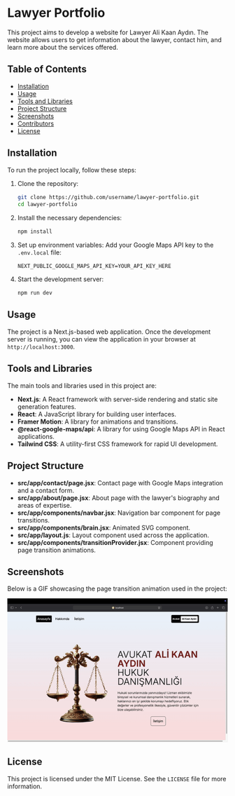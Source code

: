 # Lawyer Portfolio

This project aims to develop a website for Lawyer Ali Kaan Aydın. The website allows users to get information about the lawyer, contact him, and learn more about the services offered.

## Table of Contents

- [Installation](#installation)
- [Usage](#usage)
- [Tools and Libraries](#tools-and-libraries)
- [Project Structure](#project-structure)
- [Screenshots](#screenshots)
- [Contributors](#contributors)
- [License](#license)

## Installation

To run the project locally, follow these steps:

1. Clone the repository:
   ```bash
   git clone https://github.com/username/lawyer-portfolio.git
   cd lawyer-portfolio
   ```

2. Install the necessary dependencies:
   ```bash
   npm install
   ```

3. Set up environment variables:
   Add your Google Maps API key to the `.env.local` file:
   ```
   NEXT_PUBLIC_GOOGLE_MAPS_API_KEY=YOUR_API_KEY_HERE
   ```

4. Start the development server:
   ```bash
   npm run dev
   ```

## Usage

The project is a Next.js-based web application. Once the development server is running, you can view the application in your browser at `http://localhost:3000`.

## Tools and Libraries

The main tools and libraries used in this project are:

- **Next.js**: A React framework with server-side rendering and static site generation features.
- **React**: A JavaScript library for building user interfaces.
- **Framer Motion**: A library for animations and transitions.
- **@react-google-maps/api**: A library for using Google Maps API in React applications.
- **Tailwind CSS**: A utility-first CSS framework for rapid UI development.

## Project Structure

- **src/app/contact/page.jsx**: Contact page with Google Maps integration and a contact form.
- **src/app/about/page.jsx**: About page with the lawyer's biography and areas of expertise.
- **src/app/components/navbar.jsx**: Navigation bar component for page transitions.
- **src/app/components/brain.jsx**: Animated SVG component.
- **src/app/layout.js**: Layout component used across the application.
- **src/app/components/transitionProvider.jsx**: Component providing page transition animations.

## Screenshots

Below is a GIF showcasing the page transition animation used in the project:

![Page Transition Animation](public/screenRecording.gif)



## License

This project is licensed under the MIT License. See the `LICENSE` file for more information.
